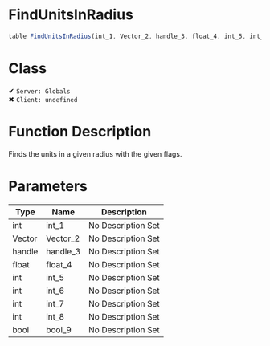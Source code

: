 # FindUnitsInRadius
```js
table FindUnitsInRadius(int_1, Vector_2, handle_3, float_4, int_5, int_6, int_7, int_8, bool_9)
```
# Class
✔ `Server: Globals`  
✖ `Client: undefined`  

# Function Description
Finds the units in a given radius with the given flags.
# Parameters
Type|Name|Description
--|--|--
int|int_1|No Description Set
Vector|Vector_2|No Description Set
handle|handle_3|No Description Set
float|float_4|No Description Set
int|int_5|No Description Set
int|int_6|No Description Set
int|int_7|No Description Set
int|int_8|No Description Set
bool|bool_9|No Description Set
